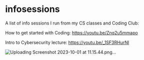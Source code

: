 # infosessions
A list of info sessions I run from my CS classes and Coding Club:

How to get started with Coding: https://youtu.be/Znq2u5mmapo

Intro to Cybersecurity lecture: https://youtu.be/_1SF3RHurNI




![Uploading Screenshot 2023-10-01 at 11.15.44.png…]()
